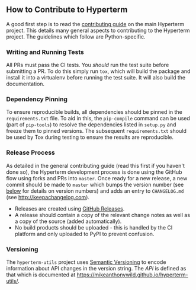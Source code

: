 ## How to Contribute to Hyperterm

A good first step is to read the [contributing guide](https://github.com/mikeanthonywild/hyperterm-hardware/blob/master/CONTRIBUTING.md) on the main Hyperterm project. This details many general aspects to contributing to the Hyperterm project. The guidelines which follow are Python-specific.

### Writing and Running Tests

All PRs must pass the CI tests. You *should* run the test suite before submitting a PR. To do this simply run `tox`, which will build the package and install it into a virtualenv before running the test suite. It will also build the documentation.

### Dependency Pinning

To ensure reproducible builds, all dependencies should be pinned in the `requirements.txt` file. To aid in this, the `pip-compile` command can be used (part of `pip-tools`) to resolve the dependencies listed in `setup.py` and freeze them to pinned versions. The subsequent `requirements.txt` should be used by Tox during testing to ensure the results are reproducible.

### Release Process

As detailed in the general contributing guide (read this first if you haven't done so), the Hyperterm development process is done using the GitHub flow using forks and PRs into `master`. Once ready for a new release, a new commit should be made to `master` which bumps the version number (see [below](#versioning) for details on version numbers) and adds an entry to `CHANGELOG.md` (see http://keepachangelog.com).

* Releases are created using [GitHub Releases](https://help.github.com/articles/about-releases/).
* A release should contain a copy of the relevant change notes as well as a copy of the source (added automatically).
* No build products should be uploaded - this is handled by the CI platform and only uploaded to PyPI to prevent confusion.

### Versioning

The `hyperterm-utils` project uses [Semantic Versioning](https://semver.org) to encode information about API changes in the version string. The *API* is defined as that which is documented at https://mikeanthonywild.github.io/hyperterm-utils/.

